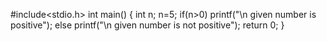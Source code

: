 #include<stdio.h>
int main()
{
int n;
n=5;
if(n>0)
 printf("\n given number is positive");
 else
 printf("\n given number is not positive");
 return 0;
}
